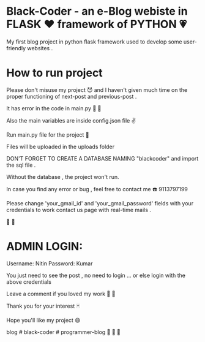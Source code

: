 # Black-Coder - an e-Blog webiste in FLASK :heart: framework of PYTHON  :heartpulse:

My first blog project in python flask framework used to develop some user-friendly websites .


# How to run project

Please don't misuse my project :smiling_imp: and I haven't given much time on the proper functioning of next-post and previous-post .

It has error in the code in main.py :bug: :shit:

Also the main variables are inside config.json file :v:

Run main.py file for the project  :raised_hands:

Files will be uploaded in the uploads folder

DON'T FORGET TO CREATE A DATABASE NAMING "blackcoder" and import the sql file .

Without the database , the project won't run.

In case you find any error or bug , feel free to contact me :telephone: 9113797199

Please change 'your_gmail_id' and 'your_gmail_password' fields with your credentials to work contact us page with real-time mails .

:boy: :girl:

# ADMIN LOGIN:

Username: Nitin
Password: Kumar

You just need to see the post , no need to login ... or else login with the above credentials
 

Leave a comment if you loved my work :pray: :memo:

Thank you for your interest :black_joker:

Hope you'll like my project :smile:

blog # black-coder # programmer-blog  :pizza: :poultry_leg: :icecream:


